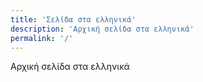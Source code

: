 ```yaml
---
title: 'Σελίδα στα ελληνικά'
description: 'Αρχική σελίδα στα ελληνικά'
permalink: '/'
---
```


Αρχική σελίδα στα ελληνικά
